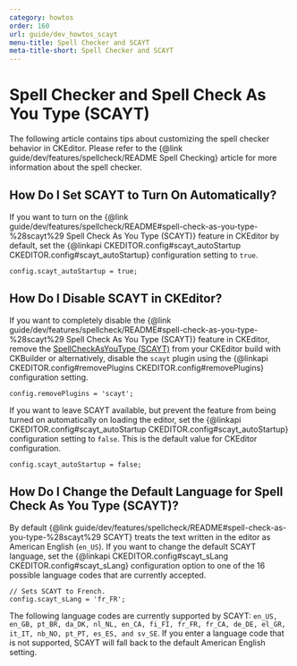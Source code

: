 ```yaml
---
category: howtos
order: 160
url: guide/dev_howtos_scayt
menu-title: Spell Checker and SCAYT
meta-title-short: Spell Checker and SCAYT
---
```

<!--
Copyright (c) 2003-2018, CKSource - Frederico Knabben. All rights reserved.
For licensing, see LICENSE.md.
-->

# Spell Checker and Spell Check As You Type (SCAYT)

The following article contains tips about customizing the spell checker behavior in CKEditor. Please refer to the {@link guide/dev/features/spellcheck/README Spell Checking} article for more information about the spell checker.


## How Do I Set SCAYT to Turn On Automatically?

If you want to turn on the {@link guide/dev/features/spellcheck/README#spell-check-as-you-type-%28scayt%29 Spell Check As You Type (SCAYT)} feature in CKEditor by default, set the {@linkapi CKEDITOR.config#scayt_autoStartup CKEDITOR.config#scayt_autoStartup} configuration setting to `true`.

	config.scayt_autoStartup = true;


## How Do I Disable SCAYT in CKEditor?

If you want to completely disable the {@link guide/dev/features/spellcheck/README#spell-check-as-you-type-%28scayt%29 Spell Check As You Type (SCAYT)} feature in CKEditor, remove the [SpellCheckAsYouType (SCAYT)](https://ckeditor.com/cke4/addon/scayt) from your CKEditor build with CKBuilder or alternatively, disable the `scayt` plugin using the {@linkapi CKEDITOR.config#removePlugins CKEDITOR.config#removePlugins} configuration setting.

	config.removePlugins = 'scayt';

If you want to leave SCAYT available, but prevent the feature from being turned on automatically on loading the editor, set the {@linkapi CKEDITOR.config#scayt_autoStartup CKEDITOR.config#scayt_autoStartup} configuration setting to `false`. This is the default value for CKEditor configuration.

	config.scayt_autoStartup = false;


## How Do I Change the Default Language for Spell Check As You Type (SCAYT)?

By default {@link guide/dev/features/spellcheck/README#spell-check-as-you-type-%28scayt%29 SCAYT} treats the text written in the editor as American English (`en_US`). If you want to change the default SCAYT language, set the {@linkapi CKEDITOR.config#scayt_sLang CKEDITOR.config#scayt_sLang} configuration option to one of the 16 possible language codes that are currently accepted.

	// Sets SCAYT to French.
	config.scayt_sLang = 'fr_FR';

The following language codes are currently supported by SCAYT: `en_US, en_GB, pt_BR, da_DK, nl_NL, en_CA, fi_FI, fr_FR, fr_CA, de_DE, el_GR, it_IT, nb_NO, pt_PT, es_ES, and sv_SE`. If you enter a language code that is not supported, SCAYT will fall back to the default American English setting.
